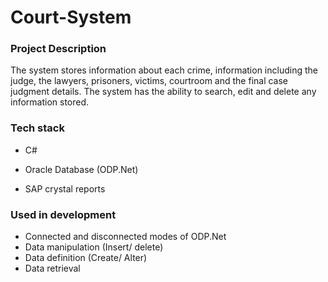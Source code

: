 # Court-System

### Project Description 

The system stores information about each crime, information including the judge, the lawyers, prisoners, victims, courtroom and the final case judgment details. The system has the ability to search, edit and delete any information stored. 

### Tech stack

* C# 

* Oracle Database (ODP.Net)
* SAP crystal reports

### Used in development

* Connected and disconnected modes of ODP.Net
* Data manipulation (Insert/ delete)
* Data definition (Create/ Alter)
* Data retrieval
